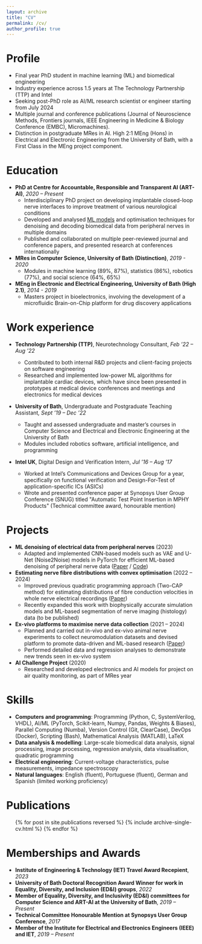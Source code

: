 ```yaml
---
layout: archive
title: "CV"
permalink: /cv/
author_profile: true
---
```


Profile
======
* Final year PhD student in machine learning (ML) and biomedical engineering
* Industry experience across 1.5 years at The Technology Partnership (TTP) and Intel
* Seeking post-PhD role as AI/ML research scientist or engineer starting from July 2024
* Multiple journal and conference publications (Journal of Neuroscience Methods, Frontiers journals, IEEE Engineering in Medicine & Biology Conference (EMBC), Micromachines).
* Distinction in postgraduate MRes in AI. High 2:1 MEng (Hons) in Electrical and Electronic Engineering from the University of Bath, with a First Class in the MEng project component.

Education
======
* <b>PhD at Centre for Accountable, Responsible and Transparent AI (ART-AI)</b>, <i>2020 – Present</i>
    * Interdisciplinary PhD project on developing implantable closed-loop nerve interfaces to improve treatment of various neurological conditions
    * Developed and analysed [ML models](https://github.com/mjribeiro/pns-ml-denoising) and optimisation techniques for denoising and decoding biomedical data from peripheral nerves in multiple domains
    * Published and collaborated on multiple peer-reviewed journal and conference papers, and presented research at conferences internationally
* <b>MRes in Computer Science, University of Bath (Distinction)</b>, <i>2019 - 2020</i>
	* Modules in machine learning (89%, 87%), statistics (86%), robotics (77%), and social science (64%, 65%)
* <b>MEng in Electronic and Electrical Engineering, University of Bath (High 2.1)</b>, <i>2014 - 2019</i>
  * Masters project in bioelectronics, involving the development of a microfluidic Brain-on-Chip platform for drug discovery applications

Work experience
======
 * <b>Technology Partnership (TTP)</b>, Neurotechnology Consultant, <i>Feb ’22 – Aug ’22</i>
   * Contributed to both internal R&D projects and client-facing projects on software engineering
   * Researched and implemented low-power ML algorithms for implantable cardiac devices, which have since been presented in prototypes at medical device conferences and meetings
and electronics for medical devices

 * <b>University of Bath</b>, Undergraduate and Postgraduate Teaching Assistant<i>, Sept ’19 – Dec ’22</i>
    * Taught and assessed undergraduate and master’s courses in Computer Science and Electrical and Electronic Engineering at the University of Bath
    * Modules included robotics software, artificial intelligence, and programming

 * <b>Intel UK</b>, Digital Design and Verification Intern, <i>Jul ’16 – Aug ’17</i>
    * Worked at Intel’s Communications and Devices Group for a year, specifically on functional verification and Design-For-Test of application-specific ICs (ASICs)
    * Wrote and presented conference paper at Synopsys User Group Conference (SNUG) titled "Automatic Test Point Insertion in MPHY Products" (Technical committee award, honourable mention)

Projects
======
* <b>ML denoising of electrical data from peripheral nerves</b> (2023)
    * Adapted and implemented CNN-based models such as VAE and U-Net (Noise2Noise) models in PyTorch for efficient ML-based denoising of peripheral nerve data ([Paper](https://purehost.bath.ac.uk/ws/portalfiles/portal/311541808/EMBC2023.pdf) / [Code](https://github.com/mjribeiro/pns-ml-denoising))
* <b>Estimating nerve fibre distributions with convex optimisation</b> (2022 – 2024)
    * Improved previous quadratic programming approach (Two-CAP method) for estimating distributions of fibre conduction velocities in whole nerve electrical recordings ([Paper](https://purehost.bath.ac.uk/ws/portalfiles/portal/247985478/2CAP_EMBC_2022.pdf))
    * Recently expanded this work with biophysically accurate simulation models and ML-based segmentation of nerve imaging (histology) data (to be published)
* <b>Ex-vivo platforms to maximise nerve data collection</b> (2021 – 2024)
    * Planned and carried out in-vivo and ex-vivo animal nerve experiments to collect neuromodulation datasets and devised platform to promote data-driven and ML-based research ([Paper](https://www.sciencedirect.com/science/article/pii/S016502702400061X))
    * Performed detailed data and regression analyses to demonstrate new trends seen in ex-vivo
system
* <b>AI Challenge Project</b> (2020)
    * Researched and developed electronics and AI models for project on air quality monitoring, as part of MRes year

Skills
======
* <b>Computers and programming</b>: Programming (Python, C, SystemVerilog, VHDL), AI/ML (PyTorch, Scikit-learn, Numpy, Pandas, Weights & Biases), Parallel Computing (Numba), Version Control (Git, ClearCase), DevOps (Docker), Scripting (Bash), Mathematical Analysis (MATLAB), LaTeX
* <b>Data analysis & modelling</b>: Large-scale biomedical data analysis, signal processing, image processing, regression analysis, data visualisation, quadratic programming
* <b>Electrical engineering</b>: Current-voltage characteristics, pulse measurements, impedance spectroscopy
* <b>Natural languages</b>: English (fluent), Portuguese (fluent), German and Spanish (limited working proficiency)

Publications
======
  <ul>{% for post in site.publications reversed %}
    {% include archive-single-cv.html %}
  {% endfor %}</ul>

Memberships and Awards
======
* <b>Institute of Engineering & Technology (IET) Travel Award Recepient</b>, <i>2023</i>
* <b>University of Bath Doctoral Recognition Award Winner for work in Equality, Diversity, and Inclusion (ED&I) groups</b>, <i>2022</i>
* <b>Member of Equality, Diversity, and Inclusivity (ED&I) committees for Computer Science and ART-AI at the University of Bath</b>, <i>2019 – Present</i>
* <b>Technical Committee Honourable Mention at Synopsys User Group Conference</b>, <i>2017</i>
* <b>Member of the Institute for Electrical and Electronics Engineers (IEEE) and IET</b>, <i>2019 – Present</i>
